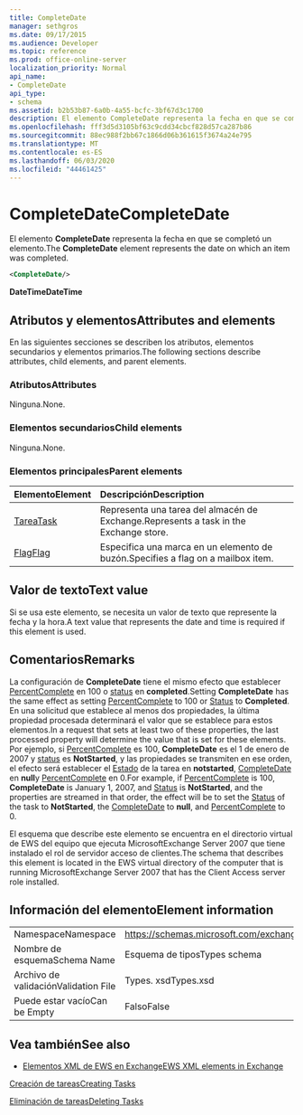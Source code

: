 ```yaml
---
title: CompleteDate
manager: sethgros
ms.date: 09/17/2015
ms.audience: Developer
ms.topic: reference
ms.prod: office-online-server
localization_priority: Normal
api_name:
- CompleteDate
api_type:
- schema
ms.assetid: b2b53b87-6a0b-4a55-bcfc-3bf67d3c1700
description: El elemento CompleteDate representa la fecha en que se completó un elemento.
ms.openlocfilehash: fff3d5d3105bf63c9cdd34cbcf828d57ca287b86
ms.sourcegitcommit: 88ec988f2bb67c1866d06b361615f3674a24e795
ms.translationtype: MT
ms.contentlocale: es-ES
ms.lasthandoff: 06/03/2020
ms.locfileid: "44461425"
---
```

# <a name="completedate"></a><span data-ttu-id="f3f5f-103">CompleteDate</span><span class="sxs-lookup"><span data-stu-id="f3f5f-103">CompleteDate</span></span>

<span data-ttu-id="f3f5f-104">El elemento **CompleteDate** representa la fecha en que se completó un elemento.</span><span class="sxs-lookup"><span data-stu-id="f3f5f-104">The **CompleteDate** element represents the date on which an item was completed.</span></span> 
  
```xml
<CompleteDate/>
```

 <span data-ttu-id="f3f5f-105">**DateTime**</span><span class="sxs-lookup"><span data-stu-id="f3f5f-105">**DateTime**</span></span>
## <a name="attributes-and-elements"></a><span data-ttu-id="f3f5f-106">Atributos y elementos</span><span class="sxs-lookup"><span data-stu-id="f3f5f-106">Attributes and elements</span></span>

<span data-ttu-id="f3f5f-107">En las siguientes secciones se describen los atributos, elementos secundarios y elementos primarios.</span><span class="sxs-lookup"><span data-stu-id="f3f5f-107">The following sections describe attributes, child elements, and parent elements.</span></span>
  
### <a name="attributes"></a><span data-ttu-id="f3f5f-108">Atributos</span><span class="sxs-lookup"><span data-stu-id="f3f5f-108">Attributes</span></span>

<span data-ttu-id="f3f5f-109">Ninguna.</span><span class="sxs-lookup"><span data-stu-id="f3f5f-109">None.</span></span>
  
### <a name="child-elements"></a><span data-ttu-id="f3f5f-110">Elementos secundarios</span><span class="sxs-lookup"><span data-stu-id="f3f5f-110">Child elements</span></span>

<span data-ttu-id="f3f5f-111">Ninguna.</span><span class="sxs-lookup"><span data-stu-id="f3f5f-111">None.</span></span>
  
### <a name="parent-elements"></a><span data-ttu-id="f3f5f-112">Elementos principales</span><span class="sxs-lookup"><span data-stu-id="f3f5f-112">Parent elements</span></span>

|<span data-ttu-id="f3f5f-113">**Elemento**</span><span class="sxs-lookup"><span data-stu-id="f3f5f-113">**Element**</span></span>|<span data-ttu-id="f3f5f-114">**Descripción**</span><span class="sxs-lookup"><span data-stu-id="f3f5f-114">**Description**</span></span>|
|:-----|:-----|
|[<span data-ttu-id="f3f5f-115">Tarea</span><span class="sxs-lookup"><span data-stu-id="f3f5f-115">Task</span></span>](task.md) <br/> |<span data-ttu-id="f3f5f-116">Representa una tarea del almacén de Exchange.</span><span class="sxs-lookup"><span data-stu-id="f3f5f-116">Represents a task in the Exchange store.</span></span>  <br/> |
|[<span data-ttu-id="f3f5f-117">Flag</span><span class="sxs-lookup"><span data-stu-id="f3f5f-117">Flag</span></span>](flag.md) <br/> |<span data-ttu-id="f3f5f-118">Especifica una marca en un elemento de buzón.</span><span class="sxs-lookup"><span data-stu-id="f3f5f-118">Specifies a flag on a mailbox item.</span></span>  <br/> |
   
## <a name="text-value"></a><span data-ttu-id="f3f5f-119">Valor de texto</span><span class="sxs-lookup"><span data-stu-id="f3f5f-119">Text value</span></span>

<span data-ttu-id="f3f5f-120">Si se usa este elemento, se necesita un valor de texto que represente la fecha y la hora.</span><span class="sxs-lookup"><span data-stu-id="f3f5f-120">A text value that represents the date and time is required if this element is used.</span></span>
  
## <a name="remarks"></a><span data-ttu-id="f3f5f-121">Comentarios</span><span class="sxs-lookup"><span data-stu-id="f3f5f-121">Remarks</span></span>

<span data-ttu-id="f3f5f-122">La configuración de **CompleteDate** tiene el mismo efecto que establecer [PercentComplete](percentcomplete.md) en 100 o [status](status.md) en **completed**.</span><span class="sxs-lookup"><span data-stu-id="f3f5f-122">Setting **CompleteDate** has the same effect as setting [PercentComplete](percentcomplete.md) to 100 or [Status](status.md) to **Completed**.</span></span> <span data-ttu-id="f3f5f-123">En una solicitud que establece al menos dos propiedades, la última propiedad procesada determinará el valor que se establece para estos elementos.</span><span class="sxs-lookup"><span data-stu-id="f3f5f-123">In a request that sets at least two of these properties, the last processed property will determine the value that is set for these elements.</span></span> <span data-ttu-id="f3f5f-124">Por ejemplo, si [PercentComplete](percentcomplete.md) es 100, **CompleteDate** es el 1 de enero de 2007 y [status](status.md) es **NotStarted**, y las propiedades se transmiten en ese orden, el efecto será establecer el [Estado](status.md) de la tarea en **notstarted**, [CompleteDate](completedate.md) en **null**y [PercentComplete](percentcomplete.md) en 0.</span><span class="sxs-lookup"><span data-stu-id="f3f5f-124">For example, if [PercentComplete](percentcomplete.md) is 100, **CompleteDate** is January 1, 2007, and [Status](status.md) is **NotStarted**, and the properties are streamed in that order, the effect will be to set the [Status](status.md) of the task to **NotStarted**, the [CompleteDate](completedate.md) to **null**, and [PercentComplete](percentcomplete.md) to 0.</span></span> 
  
<span data-ttu-id="f3f5f-125">El esquema que describe este elemento se encuentra en el directorio virtual de EWS del equipo que ejecuta MicrosoftExchange Server 2007 que tiene instalado el rol de servidor acceso de clientes.</span><span class="sxs-lookup"><span data-stu-id="f3f5f-125">The schema that describes this element is located in the EWS virtual directory of the computer that is running MicrosoftExchange Server 2007 that has the Client Access server role installed.</span></span>
  
## <a name="element-information"></a><span data-ttu-id="f3f5f-126">Información del elemento</span><span class="sxs-lookup"><span data-stu-id="f3f5f-126">Element information</span></span>

|||
|:-----|:-----|
|<span data-ttu-id="f3f5f-127">Namespace</span><span class="sxs-lookup"><span data-stu-id="f3f5f-127">Namespace</span></span>  <br/> |https://schemas.microsoft.com/exchange/services/2006/types  <br/> |
|<span data-ttu-id="f3f5f-128">Nombre de esquema</span><span class="sxs-lookup"><span data-stu-id="f3f5f-128">Schema Name</span></span>  <br/> |<span data-ttu-id="f3f5f-129">Esquema de tipos</span><span class="sxs-lookup"><span data-stu-id="f3f5f-129">Types schema</span></span>  <br/> |
|<span data-ttu-id="f3f5f-130">Archivo de validación</span><span class="sxs-lookup"><span data-stu-id="f3f5f-130">Validation File</span></span>  <br/> |<span data-ttu-id="f3f5f-131">Types. xsd</span><span class="sxs-lookup"><span data-stu-id="f3f5f-131">Types.xsd</span></span>  <br/> |
|<span data-ttu-id="f3f5f-132">Puede estar vacío</span><span class="sxs-lookup"><span data-stu-id="f3f5f-132">Can be Empty</span></span>  <br/> |<span data-ttu-id="f3f5f-133">Falso</span><span class="sxs-lookup"><span data-stu-id="f3f5f-133">False</span></span>  <br/> |
   
## <a name="see-also"></a><span data-ttu-id="f3f5f-134">Vea también</span><span class="sxs-lookup"><span data-stu-id="f3f5f-134">See also</span></span>



- [<span data-ttu-id="f3f5f-135">Elementos XML de EWS en Exchange</span><span class="sxs-lookup"><span data-stu-id="f3f5f-135">EWS XML elements in Exchange</span></span>](ews-xml-elements-in-exchange.md)


[<span data-ttu-id="f3f5f-136">Creación de tareas</span><span class="sxs-lookup"><span data-stu-id="f3f5f-136">Creating Tasks</span></span>](https://msdn.microsoft.com/library/0ef97334-e8a0-4f67-a23a-dd9e2bbad49f%28Office.15%29.aspx)
  
[<span data-ttu-id="f3f5f-137">Eliminación de tareas</span><span class="sxs-lookup"><span data-stu-id="f3f5f-137">Deleting Tasks</span></span>](https://msdn.microsoft.com/library/a3d7e25f-8a35-4901-b1d9-d31f418ab340%28Office.15%29.aspx)

